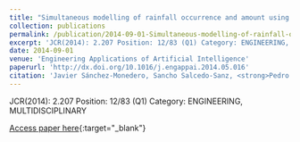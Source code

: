 ```yaml
---
title: "Simultaneous modelling of rainfall occurrence and amount using a hierarchical nominal-ordinal support vector classifier"
collection: publications
permalink: /publication/2014-09-01-Simultaneous-modelling-of-rainfall-occurrence-and-amount-using-a-hierarchical-nominal-ordinal-suppor
excerpt: 'JCR(2014): 2.207 Position: 12/83 (Q1) Category: ENGINEERING, MULTIDISCIPLINARY'
date: 2014-09-01
venue: 'Engineering Applications of Artificial Intelligence'
paperurl: 'http://dx.doi.org/10.1016/j.engappai.2014.05.016'
citation: 'Javier Sánchez-Monedero, Sancho Salcedo-Sanz, <strong>Pedro Antonio Gutiérrez</strong>, Carlos Casanova Mateo, César Hervás-Martínez, &quot;Simultaneous modelling of rainfall occurrence and amount using a hierarchical nominal-ordinal support vector classifier.&quot; Engineering Applications of Artificial Intelligence, Vol. 34, 2014, pp.199-207.'
---
```

JCR(2014): 2.207 Position: 12/83 (Q1) Category: ENGINEERING, MULTIDISCIPLINARY

[Access paper here](http://dx.doi.org/10.1016/j.engappai.2014.05.016){:target="_blank"}
